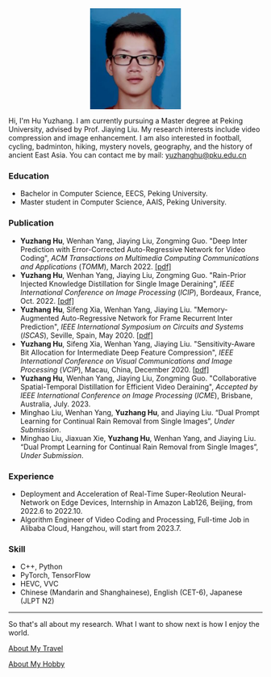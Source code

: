 <!-- ![Image](images/hyz7.jpg) -->

<div  align="center">    
 <img src="images/hyz7.jpg" width = "180" height = "200" align=center />
</div>
<!-- <img src="images/hyz6.jpg)" width="60"> -->

Hi, I'm Hu Yuzhang. I am currently pursuing a Master degree at Peking University, advised by Prof. Jiaying Liu.
My research interests include video compression and image enhancement.
I am also interested in football, cycling, badminton, hiking, mystery novels, geography, and the history of ancient East Asia.
You can contact me by mail: yuzhanghu@pku.edu.cn

<!-- ### Markdown

Markdown is a lightweight and easy-to-use syntax for styling your writing. It includes conventions for

```markdown
Syntax highlighted code block

# Header 1
## Header 2
### Header 3

- Bulleted
- List

1. Numbered
2. List

**Bold** and _Italic_ and `Code` text

[Link](url) and ![Image](src)
​``` -->


### Education

- Bachelor in Computer Science, EECS, Peking University.
- Master student in Computer Science, AAIS, Peking University.


### Publication
- **Yuzhang Hu**, Wenhan Yang, Jiaying Liu, Zongming Guo. "Deep Inter Prediction with Error-Corrected Auto-Regressive Network for Video Coding", *ACM Transactions on Multimedia Computing Communications and Applications* (*TOMM*), March 2022. [[pdf]](https://doi.acm.org/?doi=3528173)
- **Yuzhang Hu**, Wenhan Yang, Jiaying Liu, Zongming Guo. "Rain-Prior Injected Knowledge Distillation for Single Image Deraining", *IEEE International Conference on Image Processing* (*ICIP*), Bordeaux, France, Oct. 2022. [[pdf]](http://39.96.165.147/Pub%20Files/2022/hyz_icip22.pdf)
- **Yuzhang Hu**, Sifeng Xia, Wenhan Yang, Jiaying Liu. "Memory-Augmented Auto-Regressive Network for Frame Recurrent Inter Prediction", *IEEE International Symposium on Circuits and Systems* (*ISCAS*), Seville, Spain, May 2020. [[pdf]](http://39.96.165.147/Pub%20Files/2020/hyz_iscas20.pdf)
- **Yuzhang Hu**, Sifeng Xia, Wenhan Yang, Jiaying Liu. "Sensitivity-Aware Bit Allocation for Intermediate Deep Feature Compression", *IEEE International Conference on Visual Communications and Image Processing* (*VCIP*), Macau, China, December 2020. [[pdf]](http://39.96.165.147/Pub%20Files/2020/hyz_vcip20.pdf)
- **Yuzhang Hu**, Wenhan Yang, Jiaying Liu, Zongming Guo. "Collaborative Spatial-Temporal Distillation for Efficient Video Deraining", *Accepted by IEEE International Conference on Image Processing* (*ICME*), Brisbane, Australia, July. 2023.
- Minghao Liu, Wenhan Yang, **Yuzhang Hu**, and Jiaying Liu. “Dual Prompt Learning for Continual Rain Removal from Single Images”, *Under Submission*.
- Minghao Liu, Jiaxuan Xie, **Yuzhang Hu**, Wenhan Yang, and Jiaying Liu. “Dual Prompt Learning for Continual Rain Removal from Single Images”, *Under Submission*.



### Experience
- Deployment and Acceleration of Real-Time Super-Reolution Neural-Network on Edge Devices, Internship in Amazon Lab126, Beijing, from 2022.6 to 2022.10.
- Algorithm Engineer of Video Coding and Processing, Full-time Job in Alibaba Cloud, Hangzhou, will start from 2023.7.


### Skill
- C++, Python
- PyTorch, TensorFlow
- HEVC, VVC
- Chinese (Mandarin and Shanghainese), English (CET-6), Japanese (JLPT N2)

------------------------------------
So that's all about my research. What I want to show next is how I enjoy the world.

[About My Travel](https://huyuzhang.github.io/travel)

[About My Hobby](https://huyuzhang.github.io/hobby)
